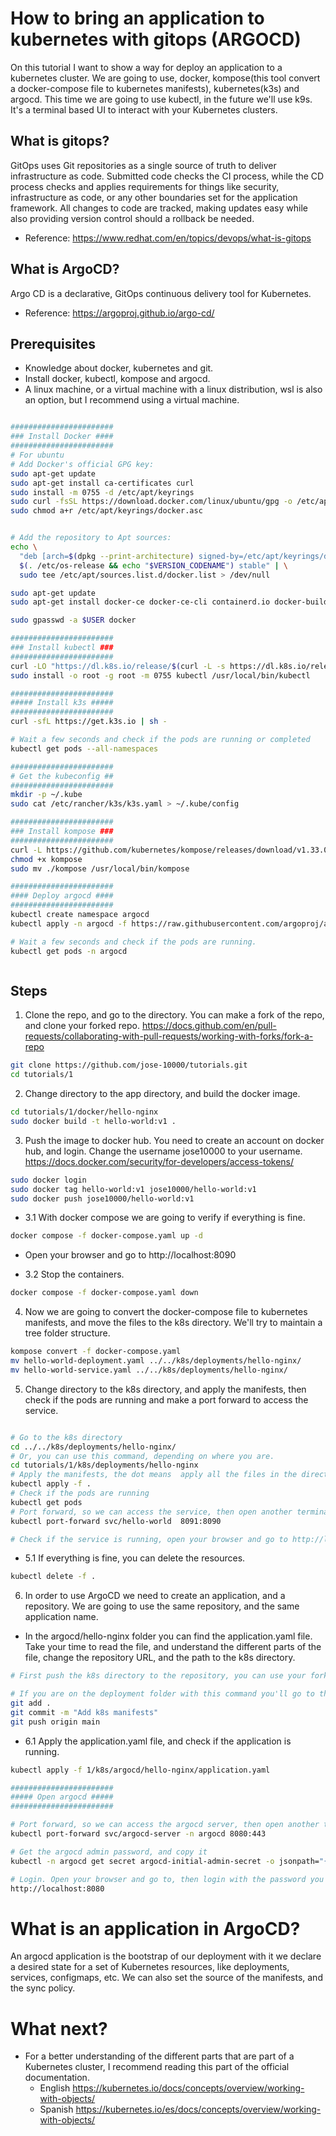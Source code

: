 # How to bring an application to kubernetes with gitops (ARGOCD)
On this tutorial I want to show a way for deploy an application to a kubernetes cluster.
We are going to use, docker, kompose(this tool convert a docker-compose file to kubernetes manifests), kubernetes(k3s) and argocd.
This time we are going to use kubectl, in the future we'll use k9s. It's a terminal based UI to interact with your Kubernetes clusters.

## What is gitops?
GitOps uses Git repositories as a single source of truth to deliver infrastructure as code. Submitted code checks the CI process, while the CD process checks and applies requirements for things like security, infrastructure as code, or any other boundaries set for the application framework. All changes to code are tracked, making updates easy while also providing version control should a rollback be needed.
- Reference: https://www.redhat.com/en/topics/devops/what-is-gitops

## What is ArgoCD?
Argo CD is a declarative, GitOps continuous delivery tool for Kubernetes.
- Reference: https://argoproj.github.io/argo-cd/

## Prerequisites
- Knowledge about docker, kubernetes and git.
- Install docker, kubectl, kompose and argocd.
- A linux machine, or a virtual machine with a linux distribution, wsl is also an option, but I recommend using a virtual machine.

```bash

#######################
### Install Docker ####
#######################
# For ubuntu
# Add Docker's official GPG key:
sudo apt-get update
sudo apt-get install ca-certificates curl
sudo install -m 0755 -d /etc/apt/keyrings
sudo curl -fsSL https://download.docker.com/linux/ubuntu/gpg -o /etc/apt/keyrings/docker.asc
sudo chmod a+r /etc/apt/keyrings/docker.asc


# Add the repository to Apt sources:
echo \
  "deb [arch=$(dpkg --print-architecture) signed-by=/etc/apt/keyrings/docker.asc] https://download.docker.com/linux/ubuntu \
  $(. /etc/os-release && echo "$VERSION_CODENAME") stable" | \
  sudo tee /etc/apt/sources.list.d/docker.list > /dev/null

sudo apt-get update
sudo apt-get install docker-ce docker-ce-cli containerd.io docker-buildx-plugin docker-compose-plugin

sudo gpasswd -a $USER docker

```

```bash
#######################
### Install kubectl ###
#######################
curl -LO "https://dl.k8s.io/release/$(curl -L -s https://dl.k8s.io/release/stable.txt)/bin/linux/amd64/kubectl"
sudo install -o root -g root -m 0755 kubectl /usr/local/bin/kubectl

#######################
##### Install k3s #####
#######################
curl -sfL https://get.k3s.io | sh -

# Wait a few seconds and check if the pods are running or completed
kubectl get pods --all-namespaces

#######################
# Get the kubeconfig ##
#######################
mkdir -p ~/.kube
sudo cat /etc/rancher/k3s/k3s.yaml > ~/.kube/config

#######################
### Install kompose ###
#######################
curl -L https://github.com/kubernetes/kompose/releases/download/v1.33.0/kompose-linux-amd64 -o kompose
chmod +x kompose
sudo mv ./kompose /usr/local/bin/kompose

#######################
#### Deploy argocd ####
#######################
kubectl create namespace argocd
kubectl apply -n argocd -f https://raw.githubusercontent.com/argoproj/argo-cd/stable/manifests/install.yaml

# Wait a few seconds and check if the pods are running.
kubectl get pods -n argocd



```

## Steps
1. Clone the repo, and go to the directory. You can make a fork of the repo, and clone your forked repo. https://docs.github.com/en/pull-requests/collaborating-with-pull-requests/working-with-forks/fork-a-repo

```bash
git clone https://github.com/jose-10000/tutorials.git
cd tutorials/1
```

2. Change directory to the app directory, and build the docker image.

```bash
cd tutorials/1/docker/hello-nginx
sudo docker build -t hello-world:v1 .
```

3. Push the image to docker hub. You need to create an account on docker hub, and login. Change the username jose10000 to your username. https://docs.docker.com/security/for-developers/access-tokens/

```bash
sudo docker login
sudo docker tag hello-world:v1 jose10000/hello-world:v1
sudo docker push jose10000/hello-world:v1
```

  - 3.1 With docker compose we are going to verify if everything is fine. 

```bash
docker compose -f docker-compose.yaml up -d
```
  - Open your browser and go to http://localhost:8090

  - 3.2 Stop the containers.

```bash
docker compose -f docker-compose.yaml down
```

4.  Now we are going to convert the docker-compose file to kubernetes manifests, and move the files to the k8s directory. We'll try to maintain a tree folder structure.

```bash
kompose convert -f docker-compose.yaml
mv hello-world-deployment.yaml ../../k8s/deployments/hello-nginx/
mv hello-world-service.yaml ../../k8s/deployments/hello-nginx/

```
5. Change directory to the k8s directory, and apply the manifests, then check if the pods are running and make a port forward to access the service.

```bash

# Go to the k8s directory
cd ../../k8s/deployments/hello-nginx/
# Or, you can use this command, depending on where you are.
cd tutorials/1/k8s/deployments/hello-nginx 
# Apply the manifests, the dot means  apply all the files in the directory, you can also use -f to specify a file, or a directory.
kubectl apply -f .
# Check if the pods are running
kubectl get pods
# Port forward, so we can access the service, then open another terminal
kubectl port-forward svc/hello-world  8091:8090

# Check if the service is running, open your browser and go to http://localhost:8091
```

- 5.1 If everything is fine, you can delete the resources.

```bash
kubectl delete -f .
```

6. In order to use ArgoCD  we need to create an application, and a repository. We are going to use the same repository, and the same application name. 
- In the argocd/hello-nginx folder you can find the application.yaml file. Take your time to read the file, and understand the different parts of the file, change the repository URL, and the path to the k8s directory.

```bash
# First push the k8s directory to the repository, you can use your forked repo. Go to your top level directory(tutorials), and push the changes. In How_to folder you can find a guide to configure git.

# If you are on the deployment folder with this command you'll go to the top diirectory cd ../../../../
git add .
git commit -m "Add k8s manifests"
git push origin main
```

- 6.1 Apply the application.yaml file, and check if the application is running.

```bash
kubectl apply -f 1/k8s/argocd/hello-nginx/application.yaml
```


```bash
#######################
##### Open argocd #####
#######################

# Port forward, so we can access the argocd server, then open another terminal
kubectl port-forward svc/argocd-server -n argocd 8080:443

# Get the argocd admin password, and copy it
kubectl -n argocd get secret argocd-initial-admin-secret -o jsonpath="{.data.password}" | base64 -d

# Login. Open your browser and go to, then login with the password you copied, the username is admin.
http://localhost:8080
```

# What is an application in ArgoCD?
An argocd application is the bootstrap of our deployment with it we declare a desired state for a set of Kubernetes resources, like deployments, services, configmaps, etc. We can also set the source of the manifests, and the sync policy.


# What next?
- For a better understanding of the different parts that are part of a Kubernetes cluster, I recommend reading this part of the official documentation. 
  - English https://kubernetes.io/docs/concepts/overview/working-with-objects/
  -  Spanish https://kubernetes.io/es/docs/concepts/overview/working-with-objects/

